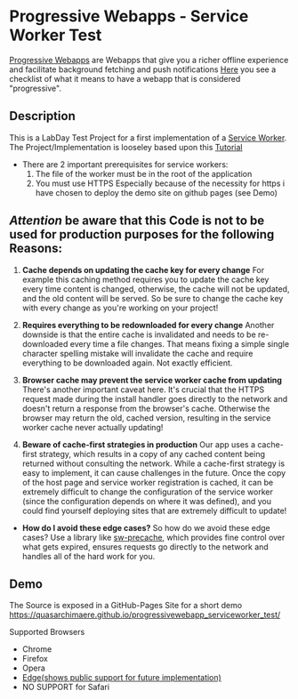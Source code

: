 # Progressive Webapps - Service Worker Test
[Progressive Webapps](https://developers.google.com/web/progressive-web-apps/) are Webapps that give you a richer offline experience and facilitate background fetching and push notifications
[Here](https://developers.google.com/web/progressive-web-apps/checklist) you see a checklist of what it means to have a webapp that is considered "progressive".

## Description
This is a LabDay Test Project for a first implementation of a [Service Worker](https://developers.google.com/web/fundamentals/getting-started/primers/service-workers). The Project/Implementation is looseley based upon this [Tutorial](https://developers.google.com/web/fundamentals/getting-started/codelabs/your-first-pwapp/)

* There are 2 important prerequisites for service workers:
  1. The file of the worker must be in the root of the application
  2. You must use HTTPS
Especially because of the necessity for https i have chosen to deploy the demo site on github pages (see Demo)

## _Attention_ be aware that this Code is not to be used for production purposes for the following Reasons:
1. __Cache depends on updating the cache key for every change__ For example this caching method requires you to update the cache key every time content is changed, otherwise, the cache will not be updated, and the old content will be served. So be sure to change the cache key with every change as you're working on your project!

2. __Requires everything to be redownloaded for every change__ Another downside is that the entire cache is invalidated and needs to be re-downloaded every time a file changes. That means fixing a simple single character spelling mistake will invalidate the cache and require everything to be downloaded again. Not exactly efficient.

3. __Browser cache may prevent the service worker cache from updating__ There's another important caveat here. It's crucial that the HTTPS request made during the install handler goes directly to the network and doesn't return a response from the browser's cache. Otherwise the browser may return the old, cached version, resulting in the service worker cache never actually updating!

4. __Beware of cache-first strategies in production__ Our app uses a cache-first strategy, which results in a copy of any cached content being returned without consulting the network. While a cache-first strategy is easy to implement, it can cause challenges in the future. Once the copy of the host page and service worker registration is cached, it can be extremely difficult to change the configuration of the service worker (since the configuration depends on where it was defined), and you could find yourself deploying sites that are extremely difficult to update!

* __How do I avoid these edge cases?__ So how do we avoid these edge cases? Use a library like [sw-precache](https://github.com/GoogleChrome/sw-precache), which provides fine control over what gets expired, ensures requests go directly to the network and handles all of the hard work for you.

## Demo
The Source is exposed in a GitHub-Pages Site for a short demo
https://quasarchimaere.github.io/progressivewebapp_serviceworker_test/

Supported Browsers 
 * Chrome
 * Firefox
 * Opera
 * [Edge(shows public support for future implementation)](https://developer.microsoft.com/en-us/microsoft-edge/platform/status/serviceworker/)
 * NO SUPPORT for Safari
